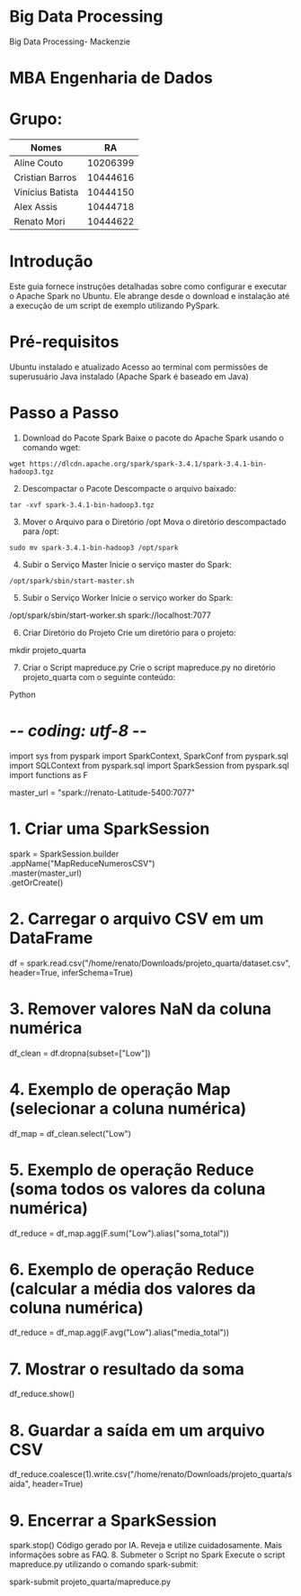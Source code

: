 # Big Data Processing
Big Data Processing- Mackenzie

# MBA Engenharia de Dados

# Grupo:
| Nomes              | RA |
| -------------     | ------------- |
| Aline Couto       | 10206399   |
| Cristian Barros   | 10444616  |
| Vinícius Batista  | 10444150   |
| Alex Assis        | 10444718  |
| Renato Mori       | 10444622  |



# Introdução
Este guia fornece instruções detalhadas sobre como configurar e executar o Apache Spark no Ubuntu. Ele abrange desde o download e instalação até a execução de um script de exemplo utilizando PySpark.

# Pré-requisitos
Ubuntu instalado e atualizado
Acesso ao terminal com permissões de superusuário
Java instalado (Apache Spark é baseado em Java)

# Passo a Passo
1. Download do Pacote Spark
Baixe o pacote do Apache Spark usando o comando wget:

`wget https://dlcdn.apache.org/spark/spark-3.4.1/spark-3.4.1-bin-hadoop3.tgz`

2. Descompactar o Pacote
Descompacte o arquivo baixado:

`tar -xvf spark-3.4.1-bin-hadoop3.tgz`

3. Mover o Arquivo para o Diretório /opt
Mova o diretório descompactado para /opt:

`sudo mv spark-3.4.1-bin-hadoop3 /opt/spark`

4. Subir o Serviço Master
Inicie o serviço master do Spark:

`/opt/spark/sbin/start-master.sh`

5. Subir o Serviço Worker
Inicie o serviço worker do Spark:

/opt/spark/sbin/start-worker.sh spark://localhost:7077

6. Criar Diretório do Projeto
Crie um diretório para o projeto:

mkdir projeto_quarta

7. Criar o Script mapreduce.py
Crie o script mapreduce.py no diretório projeto_quarta com o seguinte conteúdo:

Python

# -*- coding: utf-8 -*-
import sys
from pyspark import SparkContext, SparkConf
from pyspark.sql import SQLContext
from pyspark.sql import SparkSession
from pyspark.sql import functions as F

master_url = "spark://renato-Latitude-5400:7077"

# 1. Criar uma SparkSession
spark = SparkSession.builder \
    .appName("MapReduceNumerosCSV") \
    .master(master_url) \
    .getOrCreate()

# 2. Carregar o arquivo CSV em um DataFrame
df = spark.read.csv("/home/renato/Downloads/projeto_quarta/dataset.csv", header=True, inferSchema=True)

# 3. Remover valores NaN da coluna numérica
df_clean = df.dropna(subset=["Low"])

# 4. Exemplo de operação Map (selecionar a coluna numérica)
df_map = df_clean.select("Low")

# 5. Exemplo de operação Reduce (soma todos os valores da coluna numérica)
df_reduce = df_map.agg(F.sum("Low").alias("soma_total"))

# 6. Exemplo de operação Reduce (calcular a média dos valores da coluna numérica)
df_reduce = df_map.agg(F.avg("Low").alias("media_total"))

# 7. Mostrar o resultado da soma
df_reduce.show()

# 8. Guardar a saída em um arquivo CSV
df_reduce.coalesce(1).write.csv("/home/renato/Downloads/projeto_quarta/saida", header=True)

# 9. Encerrar a SparkSession
spark.stop()
Código gerado por IA. Reveja e utilize cuidadosamente. Mais informações sobre as FAQ.
8. Submeter o Script no Spark
Execute o script mapreduce.py utilizando o comando spark-submit:

spark-submit projeto_quarta/mapreduce.py
